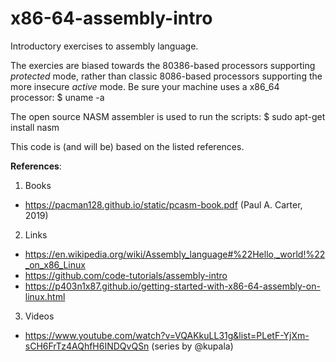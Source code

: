 # x86-64-assembly-intro
Introductory exercises to assembly language.

The exercies are biased towards the 80386-based processors supporting _protected_ mode, rather than classic 8086-based processors supporting the more insecure _active_ mode. Be sure your machine uses a x86_64 processor: $ uname -a

The open source NASM assembler is used to run the scripts: $ sudo apt-get install nasm

This code is (and will be) based on the listed references.

**References**:

1. Books
  - https://pacman128.github.io/static/pcasm-book.pdf (Paul A. Carter, 2019)
2. Links
  - https://en.wikipedia.org/wiki/Assembly_language#%22Hello,_world!%22_on_x86_Linux
  - https://github.com/code-tutorials/assembly-intro
  - https://p403n1x87.github.io/getting-started-with-x86-64-assembly-on-linux.html
3. Videos
  - https://www.youtube.com/watch?v=VQAKkuLL31g&list=PLetF-YjXm-sCH6FrTz4AQhfH6INDQvQSn (series by @kupala)
